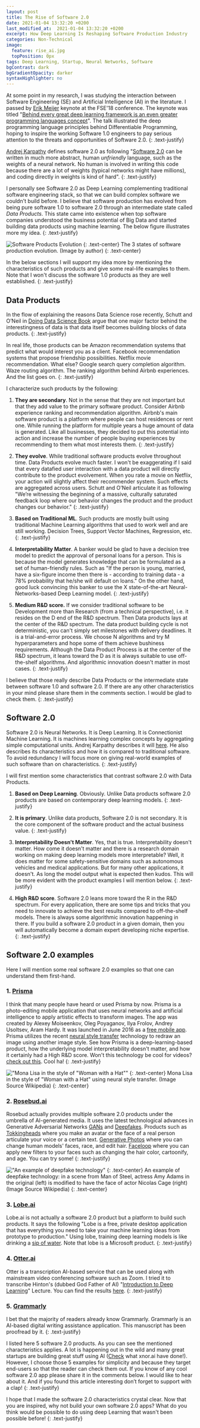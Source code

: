 ```yaml
---
layout: post
title: The Rise of Software 2.0
date: 2021-01-04 13:32:20 +0200
last_modified_at:  2021-01-04 13:32:20 +0200
excerpt: How Deep Learning Is Reshaping Software Production Industry
categories: Non-Technical 
image:
  feature: rise_ai.jpg
  topPosition: 0px
tags: Deep Learning, Startup, Neural Networks, Software
bgContrast: dark
bgGradientOpacity: darker
syntaxHighlighter: no
---
```


At some point in my research, I was studying the interaction between Software Engineering (SE) and Artificial Intelligence (AI) in the literature. I passed by [Erik Meijer](https://www.linkedin.com/in/erikmeijer1/) keynote at the FSE'18 conference. The keynote was titled "[Behind every great deep learning framework is an even greater programming languages concept](https://dl.acm.org/doi/abs/10.1145/3236024.3280855)". The talk illustrated the deep programming language principles behind Differentiable Programming, hoping to inspire the working Software 1.0 engineers to pay serious attention to the threats and opportunities of Software 2.0.
{: .text-justify}

[Andrej Karpathy](https://medium.com/@karpathy) defines software 2.0 as following "[Software 2.0](https://medium.com/@karpathy/software-2-0-a64152b37c35) can be written in much more abstract, human *unfriendly* language, such as the weights of a neural network. No human is involved in writing this code because there are a lot of weights (typical networks might have millions), and coding directly in weights is kind of hard".
{: .text-justify}

I personally see Software 2.0 as Deep Learning complementing traditional software engineering stack, so that we can build complex software we couldn't build before. I believe that software production has evolved from being pure software 1.0 to software 2.0 through an intermediate state called *Data Products*. This state came into existence when top software companies understood the business potential of Big Data and started building data products using machine learning. The below figure illustrates more my idea.
{: .text-justify}

![Software Products Evolution](../assets/img/s1tos2.png)
{: .text-center}
The 3 states of software production evolution. (Image by author)
{: .text-center}

In the below sections I will support my idea more by mentioning the characteristics of such products and give some real-life examples to them. Note that I won't discuss the software 1.0 products as they are well established.
{: .text-justify}

## Data Products

In the flow of explaining the reasons Data Science rose recently, Schutt and  O’Neil in [Doing Data Science Book](https://www.oreilly.com/library/view/doing-data-science/9781449363871/) argue that one major factor behind the interestingness of data is that data itself becomes building blocks of data products.
{: .text-justify}

In real life, those products can be Amazon recommendation systems that predict what would interest you as a client. Facebook recommendation systems that propose friendship possibilities. Netflix movie recommendation. What else? Google search query completion algorithm. Waze routing algorithm. The ranking algorithm behind Airbnb experiences. And the list goes on.
{: .text-justify}

I characterize such products by the following:

1. **They are secondary**. Not in the sense that they are not important but that they add value to the primary software product. Consider Airbnb experience ranking and recommendation algorithm. Airbnb's main software product is a platform where people can host residences or rent one. While running the platform for multiple years a huge amount of data is generated. Like all businesses, they decided to put this potential into action and increase the number of people buying experiences by recommending to them what most interests them.
{: .text-justify}

2. **They evolve**. While traditional software products evolve throughout time. Data Products evolve much faster. I won't be exaggerating if I said that every datafied user interaction with a data product will directly contribute to the product evolvement. When you rate a movie on Netflix, your action will slightly affect their recommender system. Such effects are aggregated across users. Schutt and O’Neil articulate it as following "We’re witnessing the beginning of a massive, culturally saturated feedback loop where our behavior changes the product and the product changes our behavior."
{: .text-justify}

3. **Based on Traditional ML**. Such products are mostly built using traditional Machine Learning algorithms that used to work well and are still working. Decision Trees, Support Vector Machines, Regression, etc.
{: .text-justify}

4. **Interpretability Matter**. A banker would be glad to have a decision tree model to predict the approval of personal loans for a person. This is because the model generates knowledge that can be formulated as a set of human-friendly rules. Such as "If the person is young, married, have a six-figure income then there is - according to training data - a 78% probability that he/she will default on loans." On the other hand, good luck convincing this banker to use the X state-of-the-art Neural-Networks-based Deep Learning model.
{: .text-justify}

5. **Medium R&D score.** If we consider traditional software to be Development more than Research (from a technical perspective), i.e. it resides on the D end of the R&D spectrum. Then Data products lays at the center of the R&D spectrum. The data product building cycle is not deterministic, you can't simply set milestones with delivery deadlines. It is a trial-and-error process. We choose N algorithms and try M hyperparameters and hope some of them achieve bushiness requirements. Although the Data Product Process is at the center of the R&D spectrum, it leans toward the D as it is always suitable to use off-the-shelf algorithms. And algorithmic innovation doesn't matter in most cases.
{: .text-justify}

I believe that those really describe Data Products or the intermediate state between software 1.0 and software 2.0. If there are any other characteristics in your mind please share them in the comments section. I would be glad to check them.
{: .text-justify}

## Software 2.0

Software 2.0 is Neural Networks. It is Deep Learning. It is Connectionist Machine Learning. It is machines learning complex concepts by aggregating simple computational units. Andrej Karpathy describes it will [here](https://medium.com/@karpathy/software-2-0-a64152b37c35). He also describes its characteristics and how it is compared to traditional software. To avoid redundancy I will focus more on giving real-world examples of such software than on characteristics.
{: .text-justify}

I will first mention some characteristics that contrast software 2.0 with Data Products.

1. **Based on Deep Learning**. Obviously. Unlike Data products software 2.0 products are based on contemporary deep learning models.
{: .text-justify}

2. **It is primary**. Unlike data products, Software 2.0 is not secondary. It is the core component of the software product and the actual business value.
{: .text-justify}

3. **Interpretability Doesn't Matter**. Yes, that is true. Interpretability doesn't matter. How come it doesn't matter and there is a research domain working on making deep learning models more interpretable? Well, it does matter for some safety-sensitive domains such as autonomous vehicles and medical applications. But for many other applications, it doesn't. As long the model output what is expected then kudos. This will be more evident with the product examples I will mention below.
{: .text-justify}

4. **High R&D score**. Software 2.0 leans more toward the R in the R&D spectrum. For every application, there are some tips and tricks that you need to innovate to achieve the best results compared to off-the-shelf models. There is always some algorithmic innovation happening in there. If you build a software 2.0 product in a given domain, then you will automatically become a domain expert developing niche expertise.
{: .text-justify}

## Software 2.0 examples

Here I will mention some real software 2.0 examples so that one can understand them first-hand.

### 1. [Prisma](https://prisma-ai.com/)

I think that many people have heard or used Prisma by now. Prisma is a photo-editing mobile application that uses neural networks and artificial intelligence to apply artistic effects to transform images. The app was created by Alexey Moiseenkov, Oleg Poyaganov, Ilya Frolov, Andrey Usoltsev, Aram Hardy. It was launched in June 2016 as a [free mobile app](https://en.wikipedia.org/wiki/Prisma_(app)). Prisma utilizes the recent [neural style transfer](https://en.wikipedia.org/wiki/Neural_Style_Transfer) technology to redraw an image using another image style. See how Prisma is a deep-learning-based product, how the underlying model interpretability doesn't matter, and how it certainly had a High R&D score. Won't this technology be cool for videos? [check out this](https://www.youtube.com/watch?v=Uxax5EKg0zA). Cool ha!
{: .text-justify}

!["Mona Lisa in the style of "Woman with a Hat""](../assets/img/mona_style.jpg)
{: .text-center}
Mona Lisa in the style of "Woman with a Hat" using neural style transfer. (Image Source Wikipedia)
{: .text-center}

### 2. [Rosebud.ai](https://www.rosebud.ai/)

Rosebud actually provides multiple software 2.0 products under the umbrella of AI-generated media. It uses the latest technological advances in Generative Adversarial Networks [GANs](https://en.wikipedia.org/wiki/Generative_adversarial_network) and [Deepfakes](https://en.wikipedia.org/wiki/Deepfake). Products such as [Tokkingheads](https://tokkingheads.com/) where you make an avatar or the face of a real person articulate your voice or a certain text. [Generative Photos](https://app.generative.photos/) where you can change human models' faces, race, and edit hair. [Faceloop](https://www.rosebud.ai/faceloop) where you can apply new filters to your faces such as changing the hair color, cartoonify, and age. You can try some!
{: .text-justify}

!["An example of deepfake technology"](./asets/img/../../../assets/img/amy_cage_deepfake.gif)
{: .text-center}
An example of deepfake technology: in a scene from Man of Steel, actress Amy Adams in the original (left)
is modified to have the face of actor Nicolas Cage (right) (Image Source Wikipedia)
{: .text-center}

### 3. [Lobe.ai](https://lobe.ai/)

Lobe.ai is not actually a software 2.0 product but a platform to build such products. It says the following "Lobe is a free, private desktop application that has everything you need to take your machine learning ideas from prototype to production." Using lobe, training deep learning models is like drinking a [sip of water](https://youtu.be/Mdcw3Sb98DA). Note that lobe is a Microsoft product.
{: .text-justify}

### 4. [Otter.ai](https://otter.ai)

Otter is a transcription AI-based service that can be used along with mainstream video conferencing software such as Zoom. I tried it to transcribe Hinton's (dubbed God Father of AI) "[Introduction to Deep Learning](https://www.youtube.com/watch?v=GJdWESd543Y)" Lecture. You can find the results [here](https://otter.ai/u/NWloZiFOHD1YdjOvsvvqzZzKZJY).
{: .text-justify}

### 5. [Grammarly](https://app.grammarly.com/)

I bet that the majority of readers already know Grammarly. Grammarly is an AI-based digital writing assistance application. This manuscript has been proofread by it.
{: .text-justify}

I listed here 5 software 2.0 products. As you can see the mentioned characteristics applies. A lot is happening out in the wild and many great startups are building great stuff using AI ([Check](https://www.businesswire.com/news/home/20190213005463/en/Xnor.ai-Unveils-First-Battery-free-Solar-AI-Technology-Enabling-a-New-Wave-of-Edge-AI-Computing) what xnor.ai have done!). However, I choose those 5 examples for simplicity and because they target end-users so that the reader can check them out. If you know of any cool software 2.0 app please share it in the comments below. I would like to hear about it. And if you found this article interesting don’t forget to support with a clap!
{: .text-justify}

I hope that I made the software 2.0 characteristics crystal clear. Now that you are inspired, why not build your own software 2.0 apps? What do you think would be possible to do using deep Learning that wasn't been possible before!
{: .text-justify}
